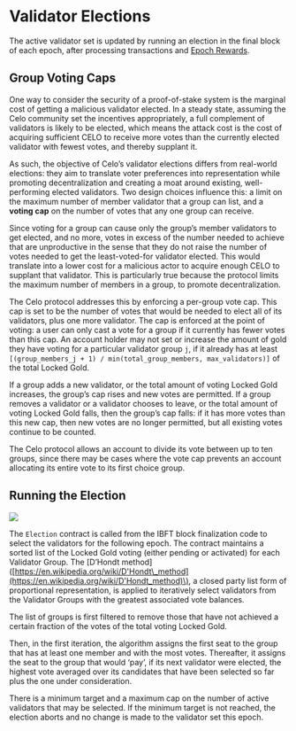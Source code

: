# Validator Elections

The active validator set is updated by running an election in the final block of each epoch, after processing transactions and [Epoch Rewards](epoch-rewards/).

## Group Voting Caps

One way to consider the security of a proof-of-stake system is the marginal cost of getting a malicious validator elected. In a steady state, assuming the Celo community set the incentives appropriately, a full complement of validators is likely to be elected, which means the attack cost is the cost of acquiring sufficient CELO to receive more votes than the currently elected validator with fewest votes, and thereby supplant it.

As such, the objective of Celo’s validator elections differs from real-world elections: they aim to translate voter preferences into representation while promoting decentralization and creating a moat around existing, well-performing elected validators. Two design choices influence this: a limit on the maximum number of member validator that a group can list, and a **voting cap** on the number of votes that any one group can receive.

Since voting for a group can cause only the group’s member validators to get elected, and no more, votes in excess of the number needed to achieve that are unproductive in the sense that they do not raise the number of votes needed to get the least-voted-for validator elected. This would translate into a lower cost for a malicious actor to acquire enough CELO to supplant that validator. This is particularly true because the protocol limits the maximum number of members in a group, to promote decentralization.

The Celo protocol addresses this by enforcing a per-group vote cap. This cap is set to be the number of votes that would be needed to elect all of its validators, plus one more validator. The cap is enforced at the point of voting: a user can only cast a vote for a group if it currently has fewer votes than this cap. An account holder may not set or increase the amount of gold they have voting for a particular validator group `j`, if it already has at least `[(group_members_j + 1) / min(total_group_members, max_validators)]` of the total Locked Gold.

If a group adds a new validator, or the total amount of voting Locked Gold increases, the group’s cap rises and new votes are permitted. If a group removes a validator or a validator chooses to leave, or the total amount of voting Locked Gold falls, then the group’s cap falls: if it has more votes than this new cap, then new votes are no longer permitted, but all existing votes continue to be counted.

The Celo protocol allows an account to divide its vote between up to ten groups, since there may be cases where the vote cap prevents an account allocating its entire vote to its first choice group.

## Running the Election

![](https://storage.googleapis.com/celo-website/docs/election.jpg)

The `Election` contract is called from the IBFT block finalization code to select the validators for the following epoch. The contract maintains a sorted list of the Locked Gold voting \(either pending or activated\) for each Validator Group. The \[D’Hondt method\]\([https://en.wikipedia.org/wiki/D'Hondt\_method](https://en.wikipedia.org/wiki/D'Hondt_method)\), a closed party list form of proportional representation, is applied to iteratively select validators from the Validator Groups with the greatest associated vote balances.

The list of groups is first filtered to remove those that have not achieved a certain fraction of the votes of the total voting Locked Gold.

Then, in the first iteration, the algorithm assigns the first seat to the group that has at least one member and with the most votes. Thereafter, it assigns the seat to the group that would ‘pay’, if its next validator were elected, the highest vote averaged over its candidates that have been selected so far plus the one under consideration.

There is a minimum target and a maximum cap on the number of active validators that may be selected. If the minimum target is not reached, the election aborts and no change is made to the validator set this epoch.

